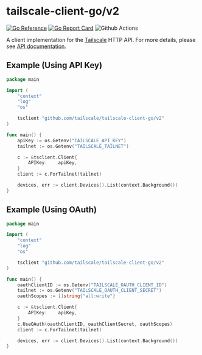 # tailscale-client-go/v2

[![Go Reference](https://pkg.go.dev/badge/github.com/tailscale/tailscale-client-go/v2.svg)](https://pkg.go.dev/github.com/tailscale/tailscale-client-go/v2)
[![Go Report Card](https://goreportcard.com/badge/github.com/tailscale/tailscale-client-go/v2)](https://goreportcard.com/report/github.com/tailscale/tailscale-client-go/v2)
![Github Actions](https://github.com/tailscale/tailscale-client-go/actions/workflows/ci.yml/badge.svg?branch=main)

A client implementation for the [Tailscale](https://tailscale.com) HTTP API.
For more details, please see [API documentation](https://tailscale.com/api).

## Example (Using API Key)

```go
package main

import (
	"context"
	"log"
	"os"

	tsclient "github.com/tailscale/tailscale-client-go/v2"
)

func main() {
	apiKey := os.Getenv("TAILSCALE_API_KEY")
	tailnet := os.Getenv("TAILSCALE_TAILNET")

	c := &tsclient.Client{
		APIKey:    apiKey,
	}
	client := c.ForTailnet(tailnet)

	devices, err := client.Devices().List(context.Background())
}
```

## Example (Using OAuth)

```go
package main

import (
	"context"
	"log"
	"os"

	tsclient "github.com/tailscale/tailscale-client-go/v2"
)

func main() {
	oauthClientID := os.Getenv("TAILSCALE_OAUTH_CLIENT_ID")
	tailnet := os.Getenv("TAILSCALE_OAUTH_CLIENT_SECRET")
	oauthScopes := []string{"all:write"}

	c := &tsclient.Client{
		APIKey:    apiKey,
	}
	c.UseOAuth(oauthClientID, oauthClientSecret, oauthScopes)
	client := c.ForTailnet(tailnet)

	devices, err := client.Devices().List(context.Background())
}
```

